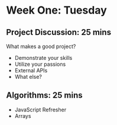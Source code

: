 # Week One: Tuesday
## Project Discussion: 25 mins
What makes a good project?
- Demonstrate your skills
- Utilize your passions
- External APIs
- What else?
## Algorithms: 25 mins
- JavaScript Refresher
- Arrays  